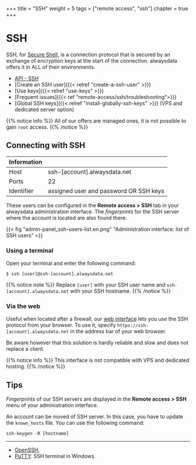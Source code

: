 +++
title = "SSH"
weight = 5
tags = ["remote access", "ssh"]
chapter = true
+++

# SSH

SSH, for [Secure Shell](https://en.wikipedia.org/wiki/Secure_Shell), is a connection protocol that is secured by an exchange of encryption keys at the start of the connection. alwaysdata offers it in ALL of their environments.

- [API - SSH](https://api.alwaysdata.com/v1/ssh/doc/)
- [Create an SSH user]({{< relref "create-a-ssh-user" >}})
- [Use keys]({{< relref "use-keys" >}})
- [Frequent issues]({{< ref "remote-access/ssh/troubleshooting">}})
- [Global SSH keys]({{< relref "install-globally-ssh-keys" >}}) (VPS and dedicated server option)

{{% notice info %}}
All of our offers are managed ones, it is not possible to gain `root` access.
{{% /notice %}}

## Connecting with SSH

|Information||
|--- |--- |
|Host|ssh-[account].alwaysdata.net|
|Ports|22|
|Identifier|assigned user and password OR SSH keys|

These users can be configured in the **Remote access > SSH** tab in your alwaysdata administration interface. The *fingerprints* for the SSH server where the account is located are also found there.

{{< fig "admin-panel_ssh-users-list.en.png" "Administration interface: list of SSH users" >}}

### Using a terminal

Open your terminal and enter the following command:

```
$ ssh [user]@ssh-[account].alwaysdata.net
```

{{% notice note %}}
Replace `[user]` with your SSH user name and `ssh-[account].alwaysdata.net` with your SSH hostname.
{{% /notice %}}

### Via the web

Useful when located after a firewall, our [web interface](https://github.com/shellinabox/shellinabox) lets you use the SSH protocol from your browser. To use it, specify `https://ssh-[account].alwaysdata.net` in the address bar of your web browser.

Be aware however that this solution is hardly reliable and slow and does not replace a client.

{{% notice info %}}
This interface is not compatible with VPS and dedicated hosting.
{{% /notice %}}

## Tips

*Fingerprints* of our SSH servers are displayed in the **Remote access > SSH** menu of your administration interface.

An account can be moved of SSH server. In this case, you have to update the `known_hosts` file. You can use the following command:

```
ssh-keygen -R [hostname]
```

---
- [OpenSSH](https://www.openssh.com/),
- [PuTTY](https://www.chiark.greenend.org.uk/~sgtatham/putty/download.html): SSH terminal in Windows.
